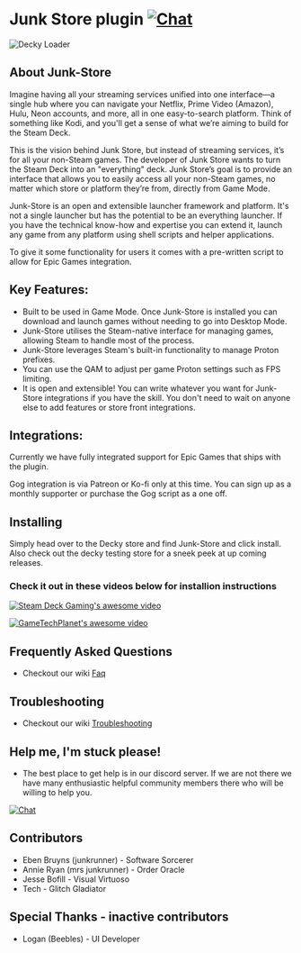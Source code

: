 # Junk Store plugin [![Chat](https://img.shields.io/badge/chat-on%20discord-7289da.svg)](https://discord.gg/Dy7JUNc44A)

![Decky Loader](https://img.shields.io/badge/dynamic/json?url=https%3A%2F%2Fplugins.deckbrew.xyz%2Fplugins&query=%24%5B%3F(%40.name%20%3D%3D%20'Junk-Store')%5D.downloads&suffix=%20installs&label=decky&color=3ea6a3)

## About Junk-Store
Imagine having all your streaming services unified into one interface—a single hub where you can navigate your Netflix, Prime Video (Amazon), Hulu, Neon accounts, and more, all in one easy-to-search platform. Think of something like Kodi, and you'll get a sense of what we’re aiming to build for the Steam Deck.

This is the vision behind Junk Store, but instead of streaming services, it’s for all your non-Steam games. The developer of Junk Store wants to turn the Steam Deck into an "everything" deck. Junk Store’s goal is to provide an interface that allows you to easily access all your non-Steam games, no matter which store or platform they’re from, directly from Game Mode.

Junk-Store is an open and extensible launcher framework and platform. It's not a single launcher but has the potential to be an everything launcher. If you have the technical know-how and expertise you can extend it, launch any game from any platform using shell scripts and helper applications.

To give it some functionality for users it comes with a pre-written script to allow for Epic Games integration.

## Key Features:
- Built to be used in Game Mode. Once Junk-Store is installed you can download and launch games without needing to go into Desktop Mode.
- Junk-Store utilises the Steam-native interface for managing games, allowing Steam to handle most of the process.
- Junk-Store leverages Steam's built-in functionality to manage Proton prefixes.
- You can use the QAM to adjust per game Proton settings such as FPS limiting.
- It is open and extensible! You can write whatever you want for Junk-Store integrations if you have the skill. You don't need to wait on anyone else to add features or store front integrations.

## Integrations:
Currently we have fully integrated support for Epic Games that ships with the plugin.

Gog integration is via Patreon or Ko-fi only at this time. You can sign up as a monthly supporter or purchase the Gog script as a one off.


## Installing

Simply head over to the Decky store and find Junk-Store and click install. Also check out the decky testing store for a sneek peek at up coming releases.

### Check it out in these videos below for installion instructions

[![Steam Deck Gaming's awesome video](https://i.ytimg.com/vi/u9Z66HMD31Y/hqdefault.jpg)](https://www.youtube.com/watch?v=tgc7yiKtpW0?si=u9Z66HMD31Y)


[![GameTechPlanet's awesome video](https://i.ytimg.com/vi/tgc7yiKtpW0/hqdefault.jpg)](https://www.youtube.com/watch?v=tgc7yiKtpW0?si=6SyGMX_VHHDm0QhV)

## Frequently Asked Questions

- Checkout our wiki [Faq](https://wiki.junkstore.xyz/wiki/Help:FAQ/Plugin_FAQ)

## Troubleshooting

- Checkout our wiki [Troubleshooting](https://wiki.junkstore.xyz/wiki/Help:Troubleshooting)

## Help me, I'm stuck please!

- The best place to get help is in our discord server. If we are not there we have many enthusiastic helpful community members there who will be willing to help you.

[![Chat](https://img.shields.io/badge/chat-on%20discord-7289da.svg)](https://discord.gg/Dy7JUNc44A)



## Contributors
- Eben Bruyns (junkrunner) - Software Sorcerer
- Annie Ryan (mrs junkrunner) - Order Oracle
- Jesse Bofill - Visual Virtuoso
- Tech - Glitch Gladiator
## Special Thanks - inactive contributors
- Logan (Beebles) - UI Developer
